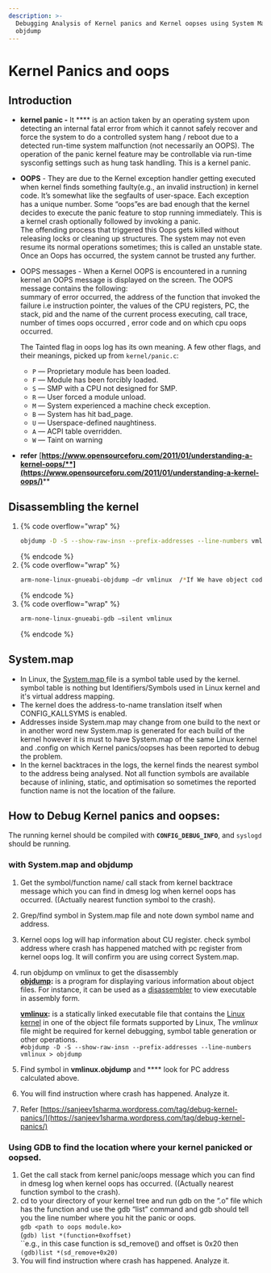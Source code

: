 ```yaml
---
description: >-
  Debugging Analysis of Kernel panics and Kernel oopses using System Map and
  objdump
---
```


# Kernel Panics and oops

## Introduction

* **kernel panic -** It **** is an action taken by an operating system upon detecting an internal fatal error from which it cannot safely recover and force the system to do a controlled system hang / reboot due to a detected run-time system malfunction (not necessarily an OOPS). The operation of the panic kernel feature may be controllable via run-time sysconfig settings such as hung task handling. This is a kernel panic.
* **OOPS** - They are due to the Kernel exception handler getting executed when kernel finds something faulty(e.g., an invalid instruction) in kernel code. It’s somewhat like the segfaults of user-space. Each exception has a unique number. Some “oops”es are bad enough that the kernel decides to execute the panic feature to stop running immediately. This is a kernel crash optionally followed by invoking a panic.\
  The offending process that triggered this Oops gets killed without releasing locks or cleaning up structures. The system may not even resume its normal operations sometimes; this is called an unstable state. Once an Oops has occurred, the system cannot be trusted any further.
*   OOPS messages - When a Kernel OOPS is encountered in a running kernel an OOPS message  is displayed on the screen. The OOPS message contains the following: \
    summary of error occurred,  the address of the function that invoked the failure i.e  instruction pointer, the values of the CPU registers, PC, the stack, pid and the name of the current process executing, call trace, number of times oops occurred , error code and on which cpu oops occurred.

    The Tainted flag in oops log has its own meaning. A few other flags, and their meanings, picked up from `kernel/panic.c`:

    * `P` — Proprietary module has been loaded.
    * `F` — Module has been forcibly loaded.
    * `S` — SMP with a CPU not designed for SMP.
    * `R` — User forced a module unload.
    * `M` — System experienced a machine check exception.
    * `B` — System has hit bad\_page.
    * `U` — Userspace-defined naughtiness.
    * `A` — ACPI table overridden.
    * `W` — Taint on warning
* **refer** [**https://www.opensourceforu.com/2011/01/understanding-a-kernel-oops/**](https://www.opensourceforu.com/2011/01/understanding-a-kernel-oops/)****

## Disassembling the kernel

1. {% code overflow="wrap" %}
   ```bash
   objdump -D -S --show-raw-insn --prefix-addresses --line-numbers vmlinux > objdump
   ```
   {% endcode %}
2. {% code overflow="wrap" %}
   ```bash
   arm-none-linux-gnueabi-objdump –dr vmlinux  /*If We have object code handy then, we can disassemble the individual object file also like objdump -S panic.o"
   ```
   {% endcode %}
3. {% code overflow="wrap" %}
   ```bash
   arm-none-linux-gnueabi-gdb –silent vmlinux
   ```
   {% endcode %}

## System.map

* In Linux, the [System.map ](https://en.wikipedia.org/wiki/System.map)file is a symbol table used by the kernel. symbol table is nothing but Identifiers/Symbols used in Linux kernel and it's virtual address mapping.
* The kernel does the address-to-name translation itself when CONFIG\_KALLSYMS is enabled.
* &#x20;Addresses inside System.map may change from one build to the next or in another word new System.map is generated for each build of the kernel however it is must to have System.map of the same Linux kernel and .config on which Kernel panics/oopses has been reported to debug the problem.
* In the kernel backtraces in the logs, the kernel finds the nearest symbol to the address being analysed. Not all function symbols are available because of inlining, static, and optimisation so sometimes the reported function name is not the location of the failure.

## **How to Debug Kernel panics and oopses:**

The running kernel should be compiled with **`CONFIG_DEBUG_INFO`**, and `syslogd` should be running.

### with System.map and objdump&#x20;

1. Get the symbol/function name/ call stack from kernel backtrace message which you can find in dmesg log when kernel oops has occurred. ((Actually nearest function symbol to the crash).
2. Grep/find symbol in System.map file and note down symbol name and address.
3. Kernel oops log will hap information about CU register. check symbol address where crash has happened matched with pc register from kernel oops log. It will confirm you are using correct  System.map.
4.  run objdump on vmlinux to get the disassembly\
    [**objdump**](http://en.wikipedia.org/wiki/Objdump)**:** is a program for displaying various information about object files. For instance, it can be used as a [disassembler](http://en.wikipedia.org/wiki/Disassembler) to view executable in assembly form.

    [**vmlinux**](http://en.wikipedia.org/wiki/Vmlinux)**:** is a statically linked executable file that contains the [Linux kernel](http://en.wikipedia.org/wiki/Linux\_kernel) in one of the object file formats supported by Linux, The _vmlinux_ file might be required for kernel debugging, symbol table generation or other operations.\
    `#objdump -D -S --show-raw-insn --prefix-addresses --line-numbers vmlinux > objdump`
5. Find symbol in **vmlinux.objdump** and **** look for PC address calculated above.
6. You will find instruction where crash has happened. Analyze it.
7. Refer [https://sanjeev1sharma.wordpress.com/tag/debug-kernel-panics/](https://sanjeev1sharma.wordpress.com/tag/debug-kernel-panics/)

### **Using GDB to find the location where your kernel panicked or oopsed.**

1. Get the call stack from kernel panic/oops message which you can find in dmesg log when kernel oops has occurred. ((Actually nearest function symbol to the crash).
2. cd to your directory of your kernel tree and run gdb on the “.o” file which has the function  and use the gdb “list” command  and gdb should tell you the line number where you hit the panic or oops.\
   `gdb <path to oops module.ko>`\
   (`gdb) list *(function+0xoffset)`\
   ``e.g., in this case function is sd\_remove() and offset is 0x20 then \
   `(gdb)list *(sd_remove+0x20)`
3. You will find instruction where crash has happened. Analyze it.
